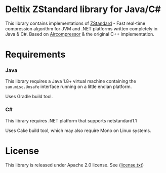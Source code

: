 # Deltix ZStandard library for Java/C#

This library contains implementations of [ZStandard](https://github.com/facebook/zstd) - Fast real-time compression algorithm for JVM and .NET platforms written completely in Java & C#.
Based on [Aircompressor](https://github.com/airlift/aircompressor) & the original C++ implementation.
# Requirements
### Java
This library requires a Java 1.8+ virtual machine containing the `sun.misc.Unsafe` interface running on a little endian platform.

Uses Gradle build tool.
### C#
This library requires .NET platform that supports netstandard1.1

Uses Cake build tool, which may also require Mono on Linux systems.
# License
This library is released under Apache 2.0 license. See ([license.txt](license.txt))
